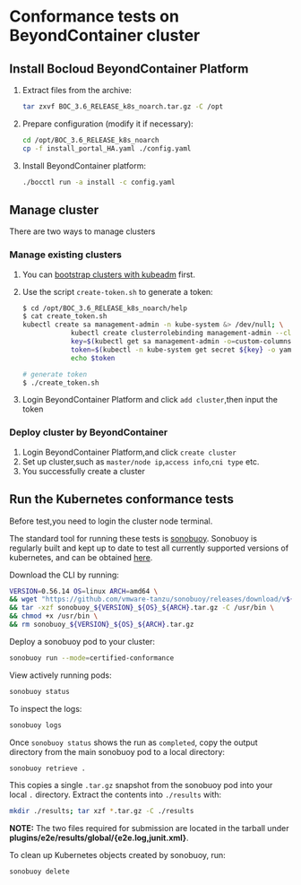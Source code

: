 # Conformance tests on BeyondContainer cluster

## Install Bocloud BeyondContainer Platform

1. Extract files from the archive:

    ```sh
    tar zxvf BOC_3.6_RELEASE_k8s_noarch.tar.gz -C /opt
    ```

2. Prepare configuration (modify it if necessary):

    ```sh
    cd /opt/BOC_3.6_RELEASE_k8s_noarch
    cp -f install_portal_HA.yaml ./config.yaml
    ```

3. Install BeyondContainer platform:

    ```sh
    ./bocctl run -a install -c config.yaml
    ```

## Manage cluster

There are two ways to manage clusters

### Manage existing clusters

1. You can [bootstrap clusters with kubeadm](https://kubernetes.io/docs/setup/production-environment/tools/kubeadm/install-kubeadm/) first.
2. Use the script `create-token.sh` to generate a token:

    ```sh
    $ cd /opt/BOC_3.6_RELEASE_k8s_noarch/help
    $ cat create_token.sh
    kubectl create sa management-admin -n kube-system &> /dev/null; \
                kubectl create clusterrolebinding management-admin --clusterrole=cluster-admin --serviceaccount=kube-system:management-admin &> /dev/null; \
                key=$(kubectl get sa management-admin -o=custom-columns=:.secrets[0].name -n kube-system | grep 'management');\
                token=$(kubectl -n kube-system get secret ${key} -o yaml | grep token: | awk '{print $2}' | base64 -d 2> /dev/null);\
                echo $token

    # generate token
    $ ./create_token.sh
    ```

3. Login BeyondContainer Platform and click `add cluster`,then input the token

### Deploy cluster by BeyondContainer

1. Login BeyondContainer Platform,and click `create cluster`
2. Set up cluster,such as `master/node ip`,`access info`,`cni type` etc.
3. You successfully create a cluster

## Run the Kubernetes conformance tests

Before test,you need to login the cluster node terminal.

The standard tool for running these tests is [sonobuoy](https://github.com/heptio/sonobuoy).
Sonobuoy is regularly built and kept up to date to test all currently supported versions of kubernetes,
and can be obtained [here](https://github.com/heptio/sonobuoy/releases).

Download the CLI by running:

```bash
VERSION=0.56.14 OS=linux ARCH=amd64 \
&& wget "https://github.com/vmware-tanzu/sonobuoy/releases/download/v${VERSION}/sonobuoy_${VERSION}_${OS}_${ARCH}.tar.gz" \
&& tar -xzf sonobuoy_${VERSION}_${OS}_${ARCH}.tar.gz -C /usr/bin \
&& chmod +x /usr/bin \
&& rm sonobuoy_${VERSION}_${OS}_${ARCH}.tar.gz
```

Deploy a sonobuoy pod to your cluster:

```bash
sonobuoy run --mode=certified-conformance
```

View actively running pods:

```bash
sonobuoy status
```

To inspect the logs:

```bash
sonobuoy logs
```

Once `sonobuoy status` shows the run as `completed`,
copy the output directory from the main sonobuoy pod to a local directory:

```bash
sonobuoy retrieve .
```

This copies a single `.tar.gz` snapshot from the sonobuoy pod into your local `.` directory.
Extract the contents into `./results` with:

```bash
mkdir ./results; tar xzf *.tar.gz -C ./results
```

**NOTE:** The two files required for submission are located in the tarball under **plugins/e2e/results/global/{e2e.log,junit.xml}**.

To clean up Kubernetes objects created by sonobuoy, run:

```bash
sonobuoy delete
```
